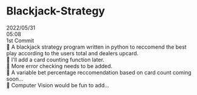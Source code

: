 # Blackjack-Strategy

2022/05/31\
05:08\
1st Commit\
🤑 A blackjack strategy program written in python to reccomend the best play according to the users total and dealers upcard.\
🤑 I'll add a card counting function later.\
🤑 More error checking needs to be added. \
🤑 A variable bet percentage reccomendation based on card count coming soon...\
🤑 Computer Vision would be fun to add...
